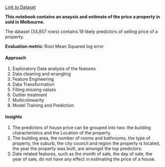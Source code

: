 
<a href="https://www.kaggle.com/anthonypino/melbourne-housing-market">Link to Dataset</a>

<b> This notebook contains an anaysis and estimate of the price a property in sold in Melbourne.</b>
<p>The dataset (34,857 rows) contains 19 likely predictors of selling price of a property.</p>


<strong>Evaluation metric: </strong> Root Mean Squared log error

#### Approach
1. Exploratory Data analysis of the features
2. Data cleaning and wrangling
3. Feature Engineering  
4. Data Transformation
5. Filling missing values
6. Outlier treatment
7. Multicolinearity
8. Model Training and Prediction

#### Insights
1. The predictors of house price can be grouped into two: the building characteristics and the Location of the property.
2. The building area, the number of rooms and bathrooms, the type of property, the suburb, the city council and region the property is located, the year the property was built, are amongst the top predictors.
3. Date related features, such as the month of sale, the day of sale, the year of sale, do not have any effect in estimating the price of a house.
